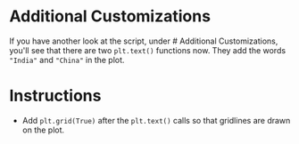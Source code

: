 # Additional Customizations
If you have another look at the script, under # Additional Customizations, you'll see that there are two `plt.text()` functions now. They add the words `"India"` and `"China"` in the plot.

# Instructions
- Add `plt.grid(True)` after the `plt.text()` calls so that gridlines are drawn on the plot.
